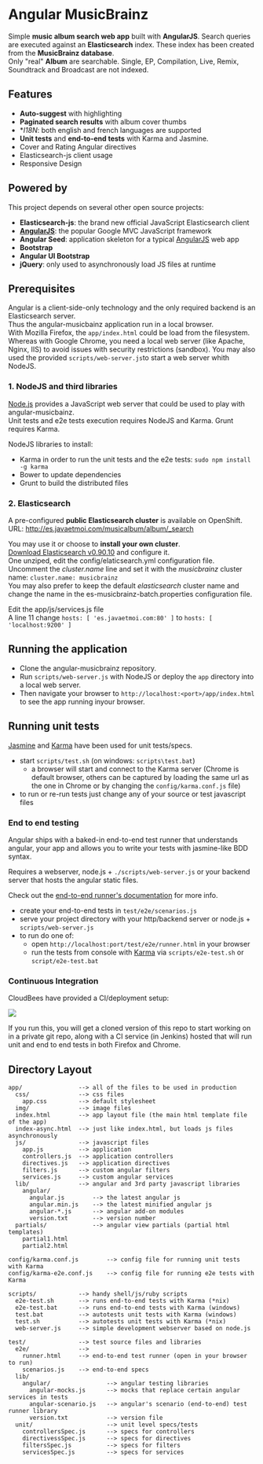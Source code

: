 # Angular MusicBrainz

Simple **music album search web app** built with **AngularJS**. Search queries are executed against an **Elasticsearch** index.
These index has been created from the **MusicBrainz database**.<br/>
Only "real" **Album** are searchable. Single, EP, Compilation, Live, Remix, Soundtrack and Broadcast are not indexed.

## Features ##

* **Auto-suggest** with highlighting
* **Paginated search results** with album cover thumbs
* **I18N*: both english and french languages are supported
* **Unit tests** and **end-to-end tests** with Karma and Jasmine.
* Cover and Rating Angular directives
* Elasticsearch-js client usage
* Responsive Design

## Powered by ##

This project depends on several other open source projects:

* **Elasticsearch-js**: the brand new official JavaScript Elasticsearch client
* **[AngularJS](http://angularjs.org/)**: the popular Google MVC JavaScript framework
* **Angular Seed**: application skeleton for a typical [AngularJS](http://angularjs.org/) web app
* **Bootstrap**
* **Angular UI Bootstrap**
* **jQuery**: only used to asynchronously load JS files at runtime

## Prerequisites ##

Angular is a client-side-only technology and the only required backend is an Elasticsearch server.<br/>
Thus the angular-musicbainz application run in a local browser.<br/>
With Mozilla Firefox, the `app/index.html` could be load from the filesystem.<br/>
Whereas with Google Chrome, you need a local web server (like Apache, Nginx, IIS) to  avoid issues with security
restrictions (sandbox). You may also used the provided `scripts/web-server.js`to start a web server whith NodeJS.

### 1. NodeJS and third libraries ###

[Node.js](http://nodejs.org/) provides a JavaScript web server that could be used to play with angular-musicbainz.<br/>
Unit tests and e2e tests execution requires NodeJS and Karma.
Grunt requires Karma.

NodeJS libraries to install:
* Karma in order to run the unit tests and the e2e tests: `sudo npm install -g karma`
* Bower to update dependencies
* Grunt to build the distributed files

### 2. Elasticsearch ###

A pre-configured **public Elasticsearch cluster** is available on OpenShift.<br/>
URL: http://es.javaetmoi.com/musicalbum/album/_search


You may use it or choose to **install your own cluster**.<br/>
[Download Elasticsearch v0.90.10](http://www.elasticsearch.org/download/) and configure it.<br/>
One unziped, edit the config/elaticsearch.yml configuration file. Uncomment the _cluster.name_ line and set it with the  _musicbrainz_ cluster name:
`cluster.name: musicbrainz`<br/>
You may also prefer to keep the default _elasticsearch_ cluster name and change the name in the es-musicbrainz-batch.properties configuration file.<br/>

Edit the app/js/services.js file<br/>
A line 11 change `hosts: [ 'es.javaetmoi.com:80' ]` to `hosts: [ 'localhost:9200' ]`<br/>

## Running the application

* Clone the angular-musicbrainz repository.
* Run `scripts/web-server.js` with NodeJS or deploy the `app` directory into a local web server.
* Then navigate your browser to `http://localhost:<port>/app/index.html` to see the app running inyour browser.

## Running unit tests

[Jasmine](http://pivotal.github.com/jasmine/) and
[Karma](http://karma-runner.github.io) have been used for unit tests/specs.

* start `scripts/test.sh` (on windows: `scripts\test.bat`)
  * a browser will start and connect to the Karma server (Chrome is default browser, others can be captured by loading the same url as the one in Chrome or by changing the `config/karma.conf.js` file)
* to run or re-run tests just change any of your source or test javascript files

### End to end testing

Angular ships with a baked-in end-to-end test runner that understands angular, your app and allows
you to write your tests with jasmine-like BDD syntax.

Requires a webserver, node.js + `./scripts/web-server.js` or your backend server that hosts the angular static files.

Check out the
[end-to-end runner's documentation](http://docs.angularjs.org/guide/dev_guide.e2e-testing) for more
info.

* create your end-to-end tests in `test/e2e/scenarios.js`
* serve your project directory with your http/backend server or node.js + `scripts/web-server.js`
* to run do one of:
  * open `http://localhost:port/test/e2e/runner.html` in your browser
  * run the tests from console with [Karma](http://karma-runner.github.io) via
    `scripts/e2e-test.sh` or `script/e2e-test.bat`

### Continuous Integration

CloudBees have provided a CI/deployment setup:

<a href="https://grandcentral.cloudbees.com/?CB_clickstart=https://raw.github.com/CloudBees-community/angular-js-clickstart/master/clickstart.json"><img src="https://d3ko533tu1ozfq.cloudfront.net/clickstart/deployInstantly.png"/></a>

If you run this, you will get a cloned version of this repo to start working on in a private git repo, 
along with a CI service (in Jenkins) hosted that will run unit and end to end tests in both Firefox and Chrome.


## Directory Layout

    app/                --> all of the files to be used in production
      css/              --> css files
        app.css         --> default stylesheet
      img/              --> image files
      index.html        --> app layout file (the main html template file of the app)
      index-async.html  --> just like index.html, but loads js files asynchronously
      js/               --> javascript files
        app.js          --> application
        controllers.js  --> application controllers
        directives.js   --> application directives
        filters.js      --> custom angular filters
        services.js     --> custom angular services
      lib/              --> angular and 3rd party javascript libraries
        angular/
          angular.js        --> the latest angular js
          angular.min.js    --> the latest minified angular js
          angular-*.js      --> angular add-on modules
          version.txt       --> version number
      partials/             --> angular view partials (partial html templates)
        partial1.html
        partial2.html

    config/karma.conf.js        --> config file for running unit tests with Karma
    config/karma-e2e.conf.js    --> config file for running e2e tests with Karma

    scripts/            --> handy shell/js/ruby scripts
      e2e-test.sh       --> runs end-to-end tests with Karma (*nix)
      e2e-test.bat      --> runs end-to-end tests with Karma (windows)
      test.bat          --> autotests unit tests with Karma (windows)
      test.sh           --> autotests unit tests with Karma (*nix)
      web-server.js     --> simple development webserver based on node.js

    test/               --> test source files and libraries
      e2e/              -->
        runner.html     --> end-to-end test runner (open in your browser to run)
        scenarios.js    --> end-to-end specs
      lib/
        angular/                --> angular testing libraries
          angular-mocks.js      --> mocks that replace certain angular services in tests
          angular-scenario.js   --> angular's scenario (end-to-end) test runner library
          version.txt           --> version file
      unit/                     --> unit level specs/tests
        controllersSpec.js      --> specs for controllers
        directivessSpec.js      --> specs for directives
        filtersSpec.js          --> specs for filters
        servicesSpec.js         --> specs for services

